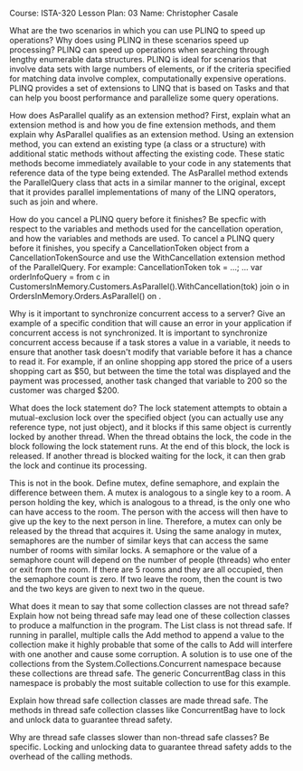 Course: ISTA-320
Lesson Plan: 03
Name: Christopher Casale

What are the two scenarios in which you can use PLINQ to speed up operations? Why does using PLINQ in these scenarios speed up processing?
PLINQ can speed up operations when searching through lengthy enumerable data structures. PLINQ is ideal for scenarios that involve data sets with large
numbers of elements, or if the criteria specified for matching data involve complex, computationally expensive operations. PLINQ provides a set of
extensions to LINQ that is based on Tasks and that can help you boost performance and parallelize some query operations.

How does AsParallel qualify as an extension method? First, explain what an extension method is and how you de fine extension methods, and them explain 
why AsParallel qualifies as an extension method.
Using an extension method, you can extend an existing type (a class or a structure) with additional static methods without affecting the existing code. 
These static methods become immediately available to your code in any statements that reference data of the type being extended. The AsParallel method 
extends the ParallelQuery class that acts in a similar manner to the original, except that it provides parallel implementations of many of the LINQ operators, 
such as join and where.

How do you cancel a PLINQ query before it finishes? Be specfic with respect to the variables and methods used for the cancellation operation, and how the 
variables and methods are used.
To cancel a PLINQ query before it finishes, you specify a CancellationToken object from a CancellationTokenSource and use the WithCancellation extension 
method of the ParallelQuery. For example: 
CancellationToken tok = ...;
...
var orderInfoQuery =
from c in CustomersInMemory.Customers.AsParallel().WithCancellation(tok)
join o in OrdersInMemory.Orders.AsParallel()
on .

Why is it important to synchronize concurrent access to a server? Give an example of a specific condition that will cause an error in your application 
if concurrent access is not synchronized.
It is important to synchronize concurrent access because if a task stores a value in a variable, it needs to ensure that another task doesn't modify that 
variable before it has a chance to read it. For example, if an online shopping app stored the price of a users shopping cart as $50, but between the time
the total was displayed and the payment was processed, another task changed that variable to 200 so the customer was charged $200.

What does the lock statement do?
The lock statement attempts to obtain a mutual-exclusion lock over the specified object (you can actually use any reference type, not just object),
and it blocks if this same object is currently locked by another thread. When the thread obtains the lock, the code in the block following the lock 
statement runs. At the end of this block, the lock is released. If another thread is blocked waiting for the lock, it can then grab the lock and continue 
its processing.

This is not in the book. Define mutex, define semaphore, and explain the difference between them. A mutex is analogous to a single key to a room. A person
holding the key, which is analogous to a thread, is the only one who can have access to the room. The person with the access will then have to give up the
key to the next person in line. Therefore, a mutex can only be released by the thread that acquires it. Using the same analogy in mutex, semaphores are the 
number of similar keys that can access the same number of rooms with similar locks. A semaphore or the value of a semaphore count will depend on the number 
of people (threads) who enter or exit from the room. If there are 5 rooms and they are all occupied, then the semaphore count is zero. If two leave the room, 
then the count is two and the two keys are given to next two in the queue.


What does it mean to say that some collection classes are not thread safe? Explain how not being thread safe may lead one of these collection classes to 
produce a malfunction in the program.
The List<T> class is not thread safe. If running in parallel, multiple calls the Add method to append a value to the collection make it highly probable 
that some of the calls to Add will interfere with one another and cause some corruption. A solution is to use one of the collections from the 
System.Collections.Concurrent namespace because these collections are thread safe. The generic ConcurrentBag<T> class in this namespace is probably 
the most suitable collection to use for this example.

Explain how thread safe collection classes are made thread safe.
The methods in thread safe collection classes like ConcurrentBag<T> have to lock and unlock data to guarantee thread safety.

Why are thread safe classes slower than non-thread safe classes? Be specific.
Locking and unlocking data to guarantee thread safety adds to the overhead of the calling methods.